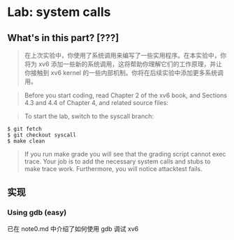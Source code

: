 # Lab: system calls

## What's in this part? [???]

> 在上次实验中，你使用了系统调用来编写了一些实用程序。在本实验中，你将为 xv6 添加一些新的系统调用，这将帮助你理解它们的工作原理，并让你接触到 xv6 kernel 的一些内部机制。你将在后续实验中添加更多系统调用。

> Before you start coding, read Chapter 2 of the xv6 book, and Sections 4.3 and 4.4 of Chapter 4, and related source files:

> To start the lab, switch to the syscall branch:

```shell
$ git fetch
$ git checkout syscall
$ make clean
```

> If you run make grade you will see that the grading script cannot exec trace. Your job is to add the necessary system calls and stubs to make trace work. Furthermore, you will notice attacktest fails.

## 实现

### Using gdb (easy)

已在 note0.md 中介绍了如何使用 gdb 调试 xv6

